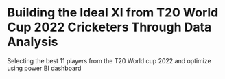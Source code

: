 # Building the Ideal XI from T20 World Cup 2022 Cricketers Through Data Analysis
Selecting the best 11 players from the T20 World cup 2022 and optimize using power BI dashboard
